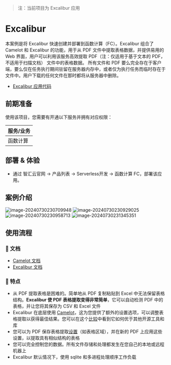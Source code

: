 > 注：当前项目为 Excalibur 应用

# Excalibur

本案例是将 Excalibur 快速创建并部署到函数计算（FC）。Excalibur 组合了 Camelot 和 Excalibur 的功能，用于从 PDF 文件中提取表格数据，并提供易用的 Web 界面，用户可以利用该服务高效提取 PDF（注：仅适用于基于文本的 PDF，不适用于扫描文档） 文件中的表格数据。
所有文件和 PDF 要么完全存在于客户端，要么仅在任务执行期间驻留在服务器内存中，或者仅为执行任务而临时存在于文件中。用户下载的任何文件在那时都将从服务器中删除。

- [Excalibur 应用代码](https://github.com/Qihoo360/fc-templates/tree/feature/fc-app-test/applications/DataProcessor/excalibur/src)

## 前期准备

使用该项目，您需要有开通以下服务并拥有对应权限：

| 服务/业务 |
| --------- |
| 函数计算  |

## 部署 & 体验

- 通过 智汇云官网 -> 产品列表 -> Serverless开发 -> 函数计算 FC，部署该应用。

## 案例介绍

![image-20240730230709948](https://github.com/Qihoo360/fc-templates/blob/feature/fc-app-test/applications/DataProcessor/excalibur/src/excalibur/images/image-20240730230709948.png?raw=true)
![image-20240730230929025](https://github.com/Qihoo360/fc-templates/blob/feature/fc-app-test/applications/DataProcessor/excalibur/src/excalibur/images/image-20240730230929025.png?raw=true)
![image-20240730230958713](https://github.com/Qihoo360/fc-templates/blob/feature/fc-app-test/applications/DataProcessor/excalibur/src/excalibur/images/image-20240730230958713.png?raw=true)
![image-20240730231345351](https://github.com/Qihoo360/fc-templates/blob/feature/fc-app-test/applications/DataProcessor/excalibur/src/excalibur/images/image-20240730231345351.png?raw=true)

## 使用流程

### 📖 文档

- [Camelot 文档](https://camelot-py.readthedocs.io/en/master)
- [Excalibur 文档](https://excalibur-py.readthedocs.io/en/master)

### :wave: 特点

- 从 PDF 提取表格是困难的。简单地从 PDF 复制粘贴到 Excel 中无法保留表格结构。**Excalibur 使 PDF 表格提取变得非常简单**，它可以自动检测 PDF 中的表格，并让您将其保存为 CSV 和 Excel 文件
- Excalibur 在底层使用 [Camelot](https://camelot-py.readthedocs.io/)，这为您提供了额外的设置选项，可以调整表格提取以获得最佳结果。您可以在这个[比较](https://github.com/socialcopsdev/camelot/wiki/Comparison-with-other-PDF-Table-Extraction-libraries-and-tools)中看到它如何优于其他开源工具和库
- 您可以为 PDF 保存表格提取[设置](https://excalibur-py.readthedocs.io/en/master/user/faq.html#faq)（如表格区域），并在新的 PDF 上应用这些设置，以提取具有相似结构的表格
- 您可以完全控制您的数据。所有文件存储和处理都发生在您自己的本地或远程机器上
- Excalibur 默认情况下，使用 sqlite 和多进程处理顺序工作负载
